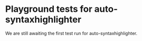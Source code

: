# Playground tests for auto-syntaxhighlighter
We are still awaiting the first test run for auto-syntaxhighlighter.
